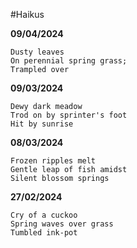 #Haikus

**09/04/2024**

```
Dusty leaves
On perennial spring grass;
Trampled over
```

**09/03/2024**

```
Dewy dark meadow 
Trod on by sprinter's foot 
Hit by sunrise
```
**08/03/2024**

```
Frozen ripples melt
Gentle leap of fish amidst
Silent blossom springs
```
**27/02/2024**

```
Cry of a cuckoo
Spring waves over grass
Tumbled ink-pot
```


